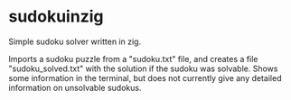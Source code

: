 # sudokuinzig

Simple sudoku solver written in zig. 

Imports a sudoku puzzle from a "sudoku.txt" file, and creates a file "sudoku_solved.txt" with the solution if the sudoku
was solvable. Shows some information in the terminal, but does not currently give any detailed information on unsolvable
sudokus.
